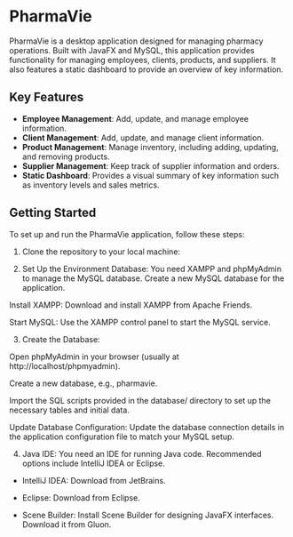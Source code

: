 # PharmaVie

PharmaVie is a desktop application designed for managing pharmacy operations. Built with JavaFX and MySQL, this application provides functionality for managing employees, clients, products, and suppliers. It also features a static dashboard to provide an overview of key information.

## Key Features

- **Employee Management**: Add, update, and manage employee information.
- **Client Management**: Add, update, and manage client information.
- **Product Management**: Manage inventory, including adding, updating, and removing products.
- **Supplier Management**: Keep track of supplier information and orders.
- **Static Dashboard**: Provides a visual summary of key information such as inventory levels and sales metrics.

## Getting Started

To set up and run the PharmaVie application, follow these steps:


1. Clone the repository to your local machine:

2. Set Up the Environment
Database: You need XAMPP and phpMyAdmin to manage the MySQL database. Create a new MySQL database for the application.

Install XAMPP: Download and install XAMPP from Apache Friends.

Start MySQL: Use the XAMPP control panel to start the MySQL service.

3. Create the Database:

Open phpMyAdmin in your browser (usually at http://localhost/phpmyadmin).

Create a new database, e.g., pharmavie.

Import the SQL scripts provided in the database/ directory to set up the necessary tables and initial data.

Update Database Configuration: Update the database connection details in the application configuration file to match your MySQL setup.

4. Java IDE: You need an IDE for running Java code. Recommended options include IntelliJ IDEA or Eclipse.

- IntelliJ IDEA: Download from JetBrains.
  
- Eclipse: Download from Eclipse.
  
- Scene Builder: Install Scene Builder for designing JavaFX interfaces. Download it from Gluon.


